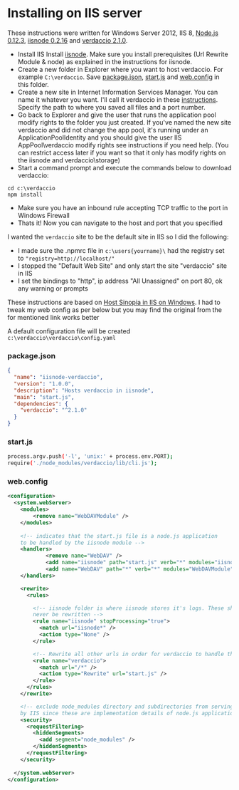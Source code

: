 # Installing on IIS server

These instructions were written for Windows Server 2012, IIS 8, [Node.js 0.12.3](https://nodejs.org/), [iisnode 0.2.16](https://github.com/tjanczuk/iisnode) and [verdaccio 2.1.0](https://github.com/verdaccio/verdaccio).

* Install IIS Install [iisnode](https://github.com/tjanczuk/iisnode). 
Make sure you install prerequisites (Url Rewrite Module & node) as explained in the instructions for iisnode.
* Create a new folder in Explorer where you want to host verdaccio. 
For example `C:\verdaccio`. 
Save [package.json](https://github.com/verdaccio/verdaccio/wiki/Installing-on-IIS-server#packagejson), 
[start.js](https://github.com/verdaccio/verdaccio/wiki/Installing-on-IIS-server#startjs) 
and [web.config](https://github.com/verdaccio/verdaccio/wiki/Installing-on-IIS-server#webconfig) in this folder.
* Create a new site in Internet Information Services Manager. You can name it whatever you want. 
I'll call it verdaccio in these [instructions](http://www.iis.net/learn/manage/configuring-security/application-pool-identities). Specify the path to where you saved all files and a port number.
* Go back to Explorer and give the user that runs the application pool modify rights to the folder you just created. If you've named the new site verdaccio and did not change the app pool, it's running under an ApplicationPoolIdentity and you should give the user IIS AppPool\verdaccio modify rights see instructions if you need help. (You can restrict access later if you want so that it only has modify rights on the iisnode and verdaccio\storage)
* Start a command prompt and execute the commands below to download verdaccio:

````
cd c:\verdaccio
npm install
````

* Make sure you have an inbound rule accepting TCP traffic to the port in Windows Firewall
* Thats it! Now you can navigate to the host and port that you specified


I wanted the `verdaccio` site to be the default site in IIS so I did the following:

* I made sure the .npmrc file in `c:\users{yourname}\` had the registry set to `"registry=http://localhost/"`
* I stopped the "Default Web Site" and only start the site "verdaccio" site in IIS
* I set the bindings to "http", ip address "All Unassigned" on port 80, ok any warning or prompts

These instructions are based on [Host Sinopia in IIS 
on Windows](https://gist.github.com/HCanber/4dd8409f79991a09ac75). I had to tweak my web config as per below but you may find the original from the 
for mentioned link works better

A default configuration file will be created `c:\verdaccio\verdaccio\config.yaml`

###  package.json

````json
{
  "name": "iisnode-verdaccio",
  "version": "1.0.0",
  "description": "Hosts verdaccio in iisnode",
  "main": "start.js",
  "dependencies": {
    "verdaccio": "^2.1.0"
  }
}
````

### start.js

````bash
process.argv.push('-l', 'unix:' + process.env.PORT);
require('./node_modules/verdaccio/lib/cli.js');
````

### web.config

````xml
<configuration>
  <system.webServer>
	<modules>
		<remove name="WebDAVModule" />
	</modules>
	
    <!-- indicates that the start.js file is a node.js application 
    to be handled by the iisnode module -->
    <handlers>
            <remove name="WebDAV" />
			<add name="iisnode" path="start.js" verb="*" modules="iisnode" resourceType="Unspecified" requireAccess="Execute" />
            <add name="WebDAV" path="*" verb="*" modules="WebDAVModule" resourceType="Unspecified" requireAccess="Execute" />
    </handlers>

    <rewrite>
      <rules>

        <!-- iisnode folder is where iisnode stores it's logs. These should 
        never be rewritten -->
        <rule name="iisnode" stopProcessing="true">
          <match url="iisnode*" />
          <action type="None" />
        </rule>

        <!-- Rewrite all other urls in order for verdaccio to handle these -->
        <rule name="verdaccio">
          <match url="/*" />
          <action type="Rewrite" url="start.js" />
        </rule>
      </rules>
    </rewrite>

    <!-- exclude node_modules directory and subdirectories from serving
    by IIS since these are implementation details of node.js applications -->    
    <security>
      <requestFiltering>
        <hiddenSegments>
          <add segment="node_modules" />
        </hiddenSegments>
      </requestFiltering>
    </security>    
    
  </system.webServer>
</configuration>
````
